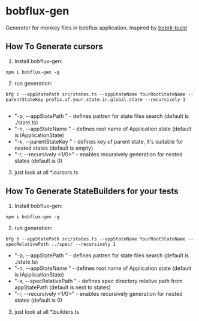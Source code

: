 # bobflux-gen
Generator for monkey files in bobflux application.
Inspired by [bobril-build](https://github.com/Bobris/bobril-build/blob/master/README.md)

## How To Generate cursors 
1. Install bobflux-gen:
  ```
  npm i bobflux-gen -g
  ```
2. run generation:
  ```
  bfg c --appStatePath src/states.ts --appStateName YourRootStateName --parentStateKey prefix.of.your.state.in.global.state --recursively 1
    
  ```
  * "-p, --appStatePath <appStatePath>" - defines pattren for state files search (default is ./state.ts)
  * "-n, --appStateName <appStateName>" - defines root name of Application state (default is IApplicationState)
  * "-k, --parentStateKey <parentStateKey>" - defines key of parent state, it's suitable for nested states (default is empty)
  * "-r, --recursively <1/0>" - enables recursively generation for nested states (default is 0)

3. just look at all *.cursors.ts

## How To Generate StateBuilders for your tests
1. Install bobflux-gen:
  ```
  npm i bobflux-gen -g
  ```
2. run generation:
  ```
  bfg b --appStatePath src/states.ts --appStateName YourRootStateName --specRelativePath ../spec/ --recursively 1
  ```
  * "-p, --appStatePath <appStatePath>" - defines pattren for state files search (default is ./state.ts)
  * "-n, --appStateName <appStateName>" - defines root name of Application state (default is IApplicationState)
  * "-s, --specRelativePath <specRelativePath>" - defines spec directory relative path from appStatePath (default is next to states)
  * "-r, --recursively <1/0>" - enables recursively generation for nested states (default is 0)

3. just look at all *.builders.ts

